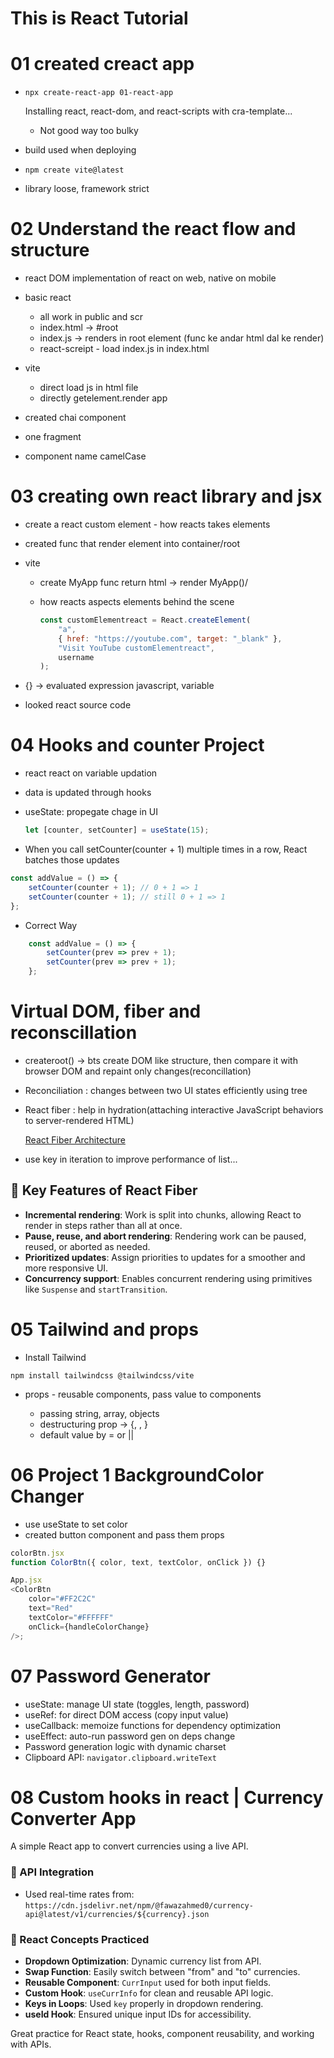 # This is React Tutorial

# 01 created creact app

-   `npx create-react-app 01-react-app`

    Installing react, react-dom, and react-scripts with cra-template...

    -   Not good way too bulky

-   build used when deploying

-   `npm create vite@latest`

-   library loose, framework strict

# 02 Understand the react flow and structure

-   react DOM implementation of react on web, native on mobile

-   basic react

    -   all work in public and scr
    -   index.html -> #root
    -   index.js -> renders in root element (func ke andar html dal ke render)
    -   react-screipt - load index.js in index.html

-   vite
    -   direct load js in html file
    -   directly getelement.render app
-   created chai component
-   one fragment
-   component name camelCase

# 03 creating own react library and jsx

-   create a react custom element - how reacts takes elements
-   created func that render element into container/root

-   vite

    -   create MyApp func return html -> render MyApp()/ <MyApp/>

    -   how reacts aspects elements behind the scene

        ```javascript
        const customElementreact = React.createElement(
            "a",
            { href: "https://youtube.com", target: "_blank" },
            "Visit YouTube customElementreact",
            username
        );
        ```

-   {} -> evaluated expression javascript, variable

-   looked react source code

# 04 Hooks and counter Project

-   react react on variable updation

-   data is updated through hooks

-   useState: propegate chage in UI

    ```javascript
    let [counter, setCounter] = useState(15);
    ```

-   When you call setCounter(counter + 1) multiple times in a row, React batches those updates

```javascript
const addValue = () => {
    setCounter(counter + 1); // 0 + 1 => 1
    setCounter(counter + 1); // still 0 + 1 => 1
};
```

-   Correct Way

```Javascript
    const addValue = () => {
        setCounter(prev => prev + 1);
        setCounter(prev => prev + 1);
    };
```

# Virtual DOM, fiber and reconscillation

-   createroot() -> bts create DOM like structure, then compare it with browser DOM and repaint only changes(reconcillation)

-   Reconciliation : changes between two UI states efficiently using tree

-   React fiber : help in hydration(attaching interactive JavaScript behaviors to server-rendered HTML)

    [React Fiber Architecture](https://github.com/acdlite/react-fiber-architecture)

-   use key in iteration to improve performance of list...

## 🔑 Key Features of React Fiber

-   **Incremental rendering**: Work is split into chunks, allowing React to render in steps rather than all at once.
-   **Pause, reuse, and abort rendering**: Rendering work can be paused, reused, or aborted as needed.
-   **Prioritized updates**: Assign priorities to updates for a smoother and more responsive UI.
-   **Concurrency support**: Enables concurrent rendering using primitives like `Suspense` and `startTransition`.

# 05 Tailwind and props

-   Install Tailwind

`npm install tailwindcss @tailwindcss/vite`

-   props - reusable components, pass value to components

    -   passing string, array, objects
    -   destructuring prop -> {, , }
    -   default value by = or ||

# 06 Project 1 BackgroundColor Changer

-   use useState to set color
-   created button component and pass them props

```javascript
colorBtn.jsx
function ColorBtn({ color, text, textColor, onClick }) {}

App.jsx
<ColorBtn
    color="#FF2C2C"
    text="Red"
    textColor="#FFFFFF"
    onClick={handleColorChange}
/>;
```

# 07 Password Generator

-   useState: manage UI state (toggles, length, password)
-   useRef: for direct DOM access (copy input value)
-   useCallback: memoize functions for dependency optimization
-   useEffect: auto-run password gen on deps change
-   Password generation logic with dynamic charset
-   Clipboard API: `navigator.clipboard.writeText`

# 08 Custom hooks in react | Currency Converter App

A simple React app to convert currencies using a live API.

### 🔗 API Integration

-   Used real-time rates from:  
    `https://cdn.jsdelivr.net/npm/@fawazahmed0/currency-api@latest/v1/currencies/${currency}.json`

### 🧠 React Concepts Practiced

-   **Dropdown Optimization**: Dynamic currency list from API.
-   **Swap Function**: Easily switch between "from" and "to" currencies.
-   **Reusable Component**: `CurrInput` used for both input fields.
-   **Custom Hook**: `useCurrInfo` for clean and reusable API logic.
-   **Keys in Loops**: Used `key` properly in dropdown rendering.
-   **useId Hook**: Ensured unique input IDs for accessibility.

Great practice for React state, hooks, component reusability, and working with APIs.
